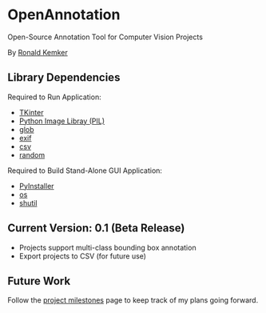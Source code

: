 # OpenAnnotation
Open-Source Annotation Tool for Computer Vision Projects
 
By [Ronald Kemker](https://www.linkedin.com/in/ronald-kemker-66250b115)

## Library Dependencies
Required to Run Application:
- [TKinter](https://tkdocs.com/index.html)
- [Python Image Libray (PIL)](https://python-pillow.org/)
- [glob](https://docs.python.org/3/library/glob.html)
- [exif](https://pypi.org/project/exif/)
- [csv](https://docs.python.org/3/library/csv.html)
- [random](https://docs.python.org/3/library/random.html)

Required to Build Stand-Alone GUI Application:
- [PyInstaller](https://www.pyinstaller.org/) 
- [os](https://docs.python.org/3/library/os.html) 
- [shutil](https://docs.python.org/3/library/shutil.html) 

## Current Version: 0.1 (Beta Release)
- Projects support multi-class bounding box annotation
- Export projects to CSV (for future use)

## Future Work
Follow the [project milestones](https://github.com/ron-kemker/OpenAnnotation/milestones) page to keep track of my plans going forward.

